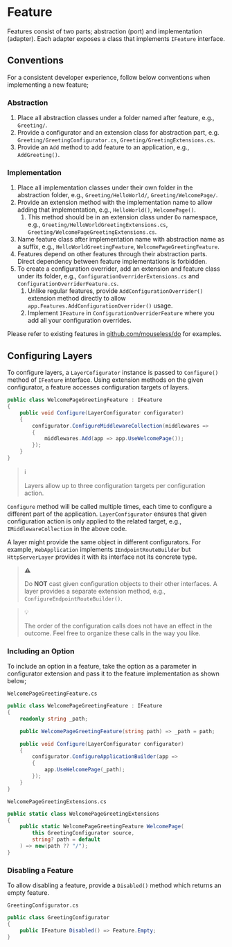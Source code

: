 # Feature

Features consist of two parts; abstraction (port) and implementation (adapter).
Each adapter exposes a class that implements `IFeature` interface.

## Conventions

For a consistent developer experience, follow below conventions when
implementing a new feature;

### Abstraction

1. Place all abstraction classes under a folder named after feature, e.g.,
   `Greeting/`.
1. Provide a configurator and an extension class for abstraction part, e.g.
   `Greeting/GreetingConfigurator.cs`, `Greeting/GreetingExtensions.cs`.
1. Provide an `Add` method to add feature to an application, e.g.,
   `AddGreeting()`.

### Implementation

1. Place all implementation classes under their own folder in the abstraction
   folder, e.g., `Greeting/HelloWorld/`, `Greeting/WelcomePage/`.
1. Provide an extension method with the implementation name to allow adding
   that implementation, e.g., `HelloWorld()`, `WelcomePage()`.
   1. This method should be in an extension class under `Do` namespace, e.g.,
      `Greeting/HelloWorldGreetingExtensions.cs`,
      `Greeting/WelcomePageGreetingExtensions.cs`.
1. Name feature class after implementation name with abstraction name as a
   suffix, e.g., `HelloWorldGreetingFeature`, `WelcomePageGreetingFeature`.
1. Features depend on other features through their abstraction parts. Direct
   dependency between feature implementations is forbidden.
1. To create a configuration overrider, add an extension and feature class
   under its folder, e.g., `ConfigurationOverriderExtensions.cs` and
   `ConfigurationOverriderFeature.cs`.
    1. Unlike regular features, provide `AddConfigurationOverrider()` extension method
       directly to allow `app.Features.AddConfigurationOverrider()` usage.
    1. Implement `IFeature` in `ConfigurationOverriderFeature` where you add all your
       configuration overrides.

Please refer to existing features in [github.com/mouseless/do][] for examples.

## Configuring Layers

To configure layers, a `LayerCofigurator` instance is passed to `Configure()`
method of `IFeature` interface. Using extension methods on the given
configurator, a feature accesses configuration targets of layers.

```csharp
public class WelcomePageGreetingFeature : IFeature
{
    public void Configure(LayerConfigurator configurator)
    {
        configurator.ConfigureMiddlewareCollection(middlewares =>
        {
            middlewares.Add(app => app.UseWelcomePage());
        });
    }
}
```

> :information_source:
>
> Layers allow up to three configuration targets per configuration action.

`Configure` method will be called multiple times, each time to configure a
different part of the application. `LayerConfigurator` ensures that given
configuration action is only applied to the related target, e.g.,
`IMiddlewareCollection` in the above code.

A layer might provide the same object in different configurators. For example,
`WebApplication` implements `IEndpointRouteBuilder` but `HttpServerLayer`
provides it with its interface not its concrete type.

> :warning:
>
> Do __NOT__ cast given configuration objects to their other interfaces. A
> layer provides a separate extension method, e.g.,
> `ConfigureEndpointRouteBuilder()`.

> :bulb:
>
> The order of the configuration calls does not have an effect in the outcome.
> Feel free to organize these calls in the way you like.

### Including an Option

To include an option in a feature, take the option as a parameter in
configurator extension and pass it to the feature implementation as shown
below;

`WelcomePageGreetingFeature.cs`
```csharp
public class WelcomePageGreetingFeature : IFeature
{
    readonly string _path;

    public WelcomePageGreetingFeature(string path) => _path = path;

    public void Configure(LayerConfigurator configurator)
    {
        configurator.ConfigureApplicationBuilder(app =>
        {
            app.UseWelcomePage(_path);
        });
    }
}
```

`WelcomePageGreetingExtensions.cs`
```csharp
public static class WelcomePageGreetingExtensions
{
    public static WelcomePageGreetingFeature WelcomePage(
        this GreetingConfigurator source,
        string? path = default
    ) => new(path ?? "/");
}
```

### Disabling a Feature

To allow disabling a feature, provide a `Disabled()` method which returns an
empty feature.

`GreetingConfigurator.cs`
```csharp
public class GreetingConfigurator
{
    public IFeature Disabled() => Feature.Empty;
}
```

[github.com/mouseless/do]:https://github.com/mouseless/do
